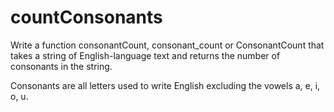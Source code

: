 # countConsonants
Write a function consonantCount, consonant_count or ConsonantCount that takes a string of English-language text and returns the number of consonants in the string.

Consonants are all letters used to write English excluding the vowels a, e, i, o, u.
